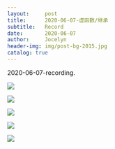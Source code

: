 ```yaml
---
layout:     post
title:      2020-06-07-虚函数/继承
subtitle:   Record
date:       2020-06-07
author:     Jocelyn
header-img: img/post-bg-2015.jpg
catalog: true
---
```


2020-06-07-recording.

![](https://tva1.sinaimg.cn/large/007S8ZIlly1gfk2mps9q3j30u012rnj5.jpg)

![](https://tva1.sinaimg.cn/large/007S8ZIlly1gfk2mow44jj30u012rto4.jpg)

![](https://tva1.sinaimg.cn/large/007S8ZIlly1gfk2mog9pvj30u012r4e7.jpg)

![](https://tva1.sinaimg.cn/large/007S8ZIlly1gfk2mo0qdhj30u012raqo.jpg)

![](https://tva1.sinaimg.cn/large/007S8ZIlly1gfk2mnj1ojj30u012r17g.jpg)